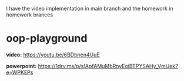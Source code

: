 
I have the video implementation in main branch and the homework in homework brances 




# oop-playground

**video:** https://youtu.be/6BDbnen4UuE

**powerpoint:** https://1drv.ms/p/s!ApfAMuMbRnyEoiBTPYSAHy_VmUek?e=WPKEPs
